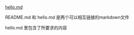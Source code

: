 [hello.md](https://github.com/xin1106/heng/blob/main/hello.md)

README.md 和 hello.md 是两个可以相互链接的markdown文件

hello.md 里包含了所要求的内容
